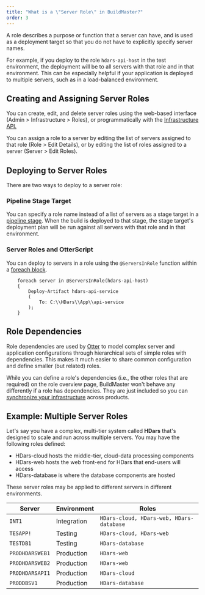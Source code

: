 ```yaml
---
title: "What is a \"Server Role\" in BuildMaster?"
order: 3
---
```


A role describes a purpose or function that a server can have, and is used as a deployment target so that you do not have to explicitly specify server names.

For example, if you deploy to the role `hdars-api-host` in the test environment, the deployment will be to all servers with that role and in that environment. This can be especially helpful if your application is deployed to multiple servers, such as in a load-balanced environment.

## Creating and Assigning Server Roles
You can create, edit, and delete server roles using the web-based interface (Admin > Infrastructure > Roles), or programmatically with the [Infrastructure API.](/docs/buildmaster/reference/api/infrastructure)

You can assign a role to a server by editing the list of servers assigned to that role (Role > Edit Details), or by editing the list of roles assigned to a server (Server > Edit Roles).

## Deploying to Server Roles

There are two ways to deploy to a server role:

### Pipeline Stage Target

You can specify a role name instead of a list of servers as a stage target in a [pipeline stage](/docs/buildmaster/deployment-continuous-delivery/buildmaster-pipelines#Pipeline-stages). When the build is deployed to that stage, the stage target's deployment plan will be run against all servers with that role and in that environment.

### Server Roles and OtterScript

You can deploy to servers in a role using the `@ServersInRole` function within a [foreach block](/docs/executionengine/otterscript/statements-and-blocks/foreach).

        foreach server in @ServersInRole(hdars-api-host)
        {
            Deploy-Artifact hdars-api-service
            (
                To: C:\\HDars\\App\\api-service
            );
        }
   

## Role Dependencies
Role dependencies are used by [Otter](https://inedo.com/) to model complex server and application configurations through hierarchical sets of simple roles with dependencies. This makes it much easier to share common configuration and define smaller (but related) roles.

While you can define a role's dependencies (i.e., the other roles that are required) on the role overview page, BuildMaster won't behave any differently if a role has dependencies. They are just included so you can [synchronize your infrastructure](/docs/buildmaster/administration-agents-and-infrastructure/sync) across products.

## Example: Multiple Server Roles

Let's say you have a complex, multi-tier system called **HDars** that's designed to scale and run across multiple servers. You may have the following roles defined:

*   HDars-cloud hosts the middle-tier, cloud-data processing components
*   HDars-web hosts the web front-end for HDars that end-users will access
*   HDars-database is where the database components are hosted

These server roles may be applied to different servers in different environments.


| Server | Environment | Roles |
| --- | --- | --- |
| `INT1` | Integration | `HDars-cloud, HDars-web, HDars-database` |
| `TESAPP!` | Testing | `HDars-cloud, HDars-web` |
| `TESTDB1` | Testing | `HDars-database` |
| `PRODHDARSWEB1` | Production | `HDars-web` |
| `PRODHDARSWEB2` | Production | `HDars-web` |
| `PRODHDARSAPI1` | Production | `HDars-cloud` |
| `PRODDBSV1` | Production | `HDars-database` |
